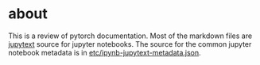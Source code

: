 # about

This is a review of pytorch documentation. Most of the markdown files are [jupytext](https://github.com/mwouts/jupytext) source for jupyter notebooks. The source for the common jupyter notebook metadata is in [etc/ipynb-jupytext-metadata.json](etc/ipynb-jupytext-metadata.json).